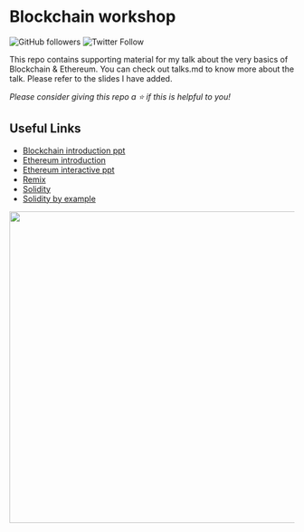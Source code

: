 # Blockchain workshop
![GitHub followers](https://img.shields.io/github/followers/Bhard27?style=social)
![Twitter Follow](https://img.shields.io/twitter/follow/Bhard27?style=social)

 This repo contains supporting material for my talk about the very basics of Blockchain & Ethereum. You can check out talks.md to know more about the talk. Please refer to the slides I have added.

 *Please consider giving this repo a ⭐ if this is helpful to you!*


## Useful Links
- [Blockchain introduction ppt](https://docs.google.com/presentation/d/1bo-kK0Cy9righ2SQYcf9YuYSIxfn1bfInsKTzEG8pmQ/edit?usp=sharing)
- [Ethereum introduction](https://docs.google.com/presentation/d/1lMsvrOPzJFYDWCcPkXMkgiYl1LzWkABGmT-DN7DuQag/edit?usp=sharing)
- [Ethereum interactive ppt](https://prezi.com/p/fzuvumj40nhq/?present=1)
- [Remix](https://remix.ethereum.org/)
- [Solidity](https://docs.soliditylang.org/en/v0.8.1/)
- [Solidity by example](https://solidity-by-example.org/)







<img src="https://raw.githubusercontent.com/Bhard27/Blockchain-workshop/main/Nitr-workshop.jpeg?token=AMFAV32N5DAGR2QHE74DABTAHAVLW" height=550 width = 550>
